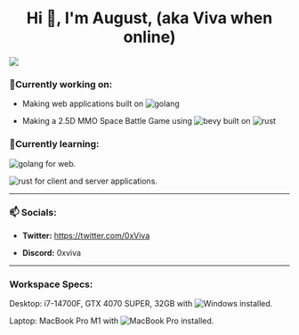 <h1 align="center">Hi 👋, I'm August, (aka Viva when online)</h1>
<img src="https://user-images.githubusercontent.com/73097560/115834477-dbab4500-a447-11eb-908a-139a6edaec5c.gif">


### 👷Currently working on:

  - Making web applications built on <img alt="golang" src="https://img.shields.io/badge/Go-%2300ADD8.svg?&logo=go&logoColor=white"/> 

   - Making a 2.5D MMO Space Battle Game using <img alt="bevy" src="https://img.shields.io/badge/Bevy-232326?style=for-the-badge&logo=bevy&logoColor=white)"/> built on <img alt="rust" src="https://img.shields.io/badge/Rust-%23000000.svg?e&logo=rust&logoColor=white"/>

### 🌱Currently learning:


<img alt="golang" src="https://img.shields.io/badge/Go-%2300ADD8.svg?&logo=go&logoColor=white"/> for web.

<img alt="rust" src="https://img.shields.io/badge/Rust-%23000000.svg?e&logo=rust&logoColor=white"/> for client and server applications.

--------------------------------
  
### 📫 Socials:
  
- **Twitter:** https://twitter.com/0xViva 

- **Discord:** 0xviva

---------------------------------------------

<h3>Workspace Specs:</h3>
<p>
Desktop: i7-14700F, GTX 4070 SUPER, 32GB with <img alt="Windows" src="https://custom-icon-badges.demolab.com/badge/Windows-0078D6?logo=windows11&logoColor=white"/> installed.

Laptop: MacBook Pro M1 with <img alt="MacBook Pro" src="https://img.shields.io/badge/macOS-000000?logo=apple&logoColor=F0F0F0"/> installed.
